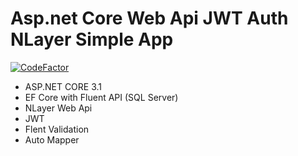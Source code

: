 # Asp.net Core Web Api JWT Auth NLayer Simple App

[![CodeFactor](https://www.codefactor.io/repository/github/ceyhunataykan/aspnetcore-webapi-auth-jwt/badge)](https://www.codefactor.io/repository/github/ceyhunataykan/aspnetcore-webapi-auth-jwt)

- ASP.NET CORE 3.1
- EF Core with Fluent API (SQL Server)
- NLayer Web Api
- JWT
- Flent Validation
- Auto Mapper
